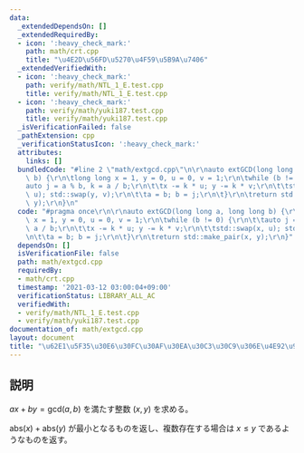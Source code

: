 ```yaml
---
data:
  _extendedDependsOn: []
  _extendedRequiredBy:
  - icon: ':heavy_check_mark:'
    path: math/crt.cpp
    title: "\u4E2D\u56FD\u5270\u4F59\u5B9A\u7406"
  _extendedVerifiedWith:
  - icon: ':heavy_check_mark:'
    path: verify/math/NTL_1_E.test.cpp
    title: verify/math/NTL_1_E.test.cpp
  - icon: ':heavy_check_mark:'
    path: verify/math/yuki187.test.cpp
    title: verify/math/yuki187.test.cpp
  _isVerificationFailed: false
  _pathExtension: cpp
  _verificationStatusIcon: ':heavy_check_mark:'
  attributes:
    links: []
  bundledCode: "#line 2 \"math/extgcd.cpp\"\n\r\nauto extGCD(long long a, long long\
    \ b) {\r\n\tlong long x = 1, y = 0, u = 0, v = 1;\r\n\twhile (b != 0) {\r\n\t\t\
    auto j = a % b, k = a / b;\r\n\t\tx -= k * u; y -= k * v;\r\n\t\tstd::swap(x,\
    \ u); std::swap(y, v);\r\n\t\ta = b; b = j;\r\n\t}\r\n\treturn std::make_pair(x,\
    \ y);\r\n}\n"
  code: "#pragma once\r\n\r\nauto extGCD(long long a, long long b) {\r\n\tlong long\
    \ x = 1, y = 0, u = 0, v = 1;\r\n\twhile (b != 0) {\r\n\t\tauto j = a % b, k =\
    \ a / b;\r\n\t\tx -= k * u; y -= k * v;\r\n\t\tstd::swap(x, u); std::swap(y, v);\r\
    \n\t\ta = b; b = j;\r\n\t}\r\n\treturn std::make_pair(x, y);\r\n}"
  dependsOn: []
  isVerificationFile: false
  path: math/extgcd.cpp
  requiredBy:
  - math/crt.cpp
  timestamp: '2021-03-12 03:00:04+09:00'
  verificationStatus: LIBRARY_ALL_AC
  verifiedWith:
  - verify/math/NTL_1_E.test.cpp
  - verify/math/yuki187.test.cpp
documentation_of: math/extgcd.cpp
layout: document
title: "\u62E1\u5F35\u30E6\u30FC\u30AF\u30EA\u30C3\u30C9\u306E\u4E92\u9664\u6CD5"
---
```


## 説明
$ax + by = \mathrm{gcd}(a,b)$ を満たす整数 $(x,y)$ を求める。

$\mathrm{abs}(x) + \mathrm{abs}(y)$ が最小となるものを返し、複数存在する場合は $x \leq y$ であるようなものを返す。